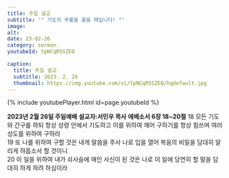```yaml
---
title: 주일 설교
subtitle: '" 기도의 무릎을 꿇을 때입니다! "'
image: 
alt: 
date: 23-02-26
category: sermon
youtubeId: tpNCqR5SZEQ

caption:
  title: 주일 설교
  subtitle: 2023. 2. 26
  thumbnail: https://img.youtube.com/vi/tpNCqR5SZEQ/hqdefault.jpg
---
```

{% include youtubePlayer.html id=page.youtubeId %}

**2023년 2월 26일 주일예배**
**설교자:서민우 목사**
**에베소서 6장 18~20절**
18 모든 기도와 간구를 하되 항상 성령 안에서 기도하고 이를 위하여 깨어 구하기를 항상 힘쓰며 여러 성도를 위하여 구하라  
19 또 나를 위하여 구할 것은 내게 말씀을 주사 나로 입을 열어 복음의 비밀을 담대히 알리게 하옵소서 할 것이니  
20 이 일을 위하여 내가 쇠사슬에 매인 사신이 된 것은 나로 이 일에 당연히 할 말을 담대히 하게 하려 하심이라
